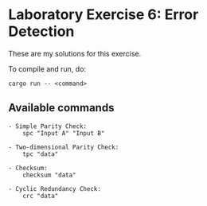 # Laboratory Exercise 6: Error Detection
These are my solutions for this exercise.

To compile and run, do:
```
cargo run -- <command>
```

## Available commands
```
- Simple Parity Check:
    spc "Input A" "Input B"

- Two-dimensional Parity Check:
    tpc "data"

- Checksum:
    checksum "data"

- Cyclic Redundancy Check:
    crc "data"
```
